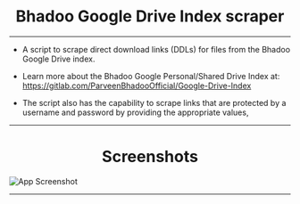 <div align="center">
<h1>Bhadoo Google Drive Index scraper</h1>
</div>

-----

- A script to scrape direct download links (DDLs) for files from the Bhadoo Google Drive index.

- Learn more about the Bhadoo Google Personal/Shared Drive Index at: https://gitlab.com/ParveenBhadooOfficial/Google-Drive-Index

- The script also has the capability to scrape links that are protected by a username and password by providing the appropriate values,
 
----

<div align="center">
<h1>Screenshots</h1>
</div>


![App Screenshot](https://telegra.ph/file/02de0add6d1abacda7eca.jpg?text=example)

----
